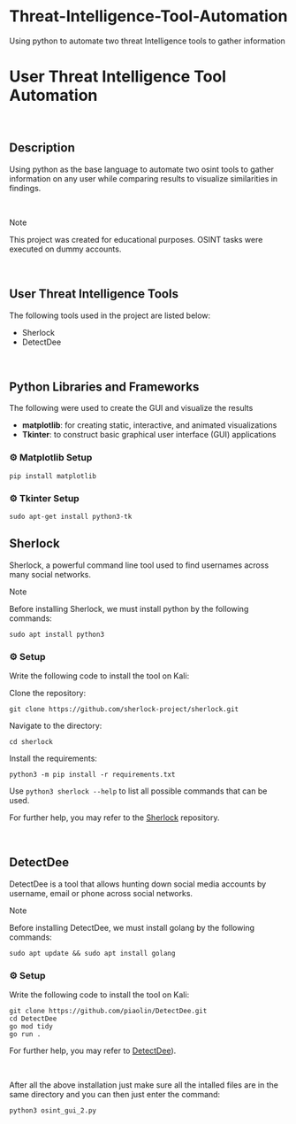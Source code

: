 # Threat-Intelligence-Tool-Automation

Using python to automate two threat Intelligence tools to gather information

# User Threat Intelligence Tool Automation

<br>

## Description

Using python as the base language to automate two osint tools to gather information on any user while comparing results to visualize similarities in findings.

<br>

> [!NOTE]
> This project was created for educational purposes. OSINT tasks were executed on dummy accounts.

<br>

## User Threat Intelligence Tools

The following tools used in the project are listed below:

- Sherlock
- DetectDee

<br>

## Python Libraries and Frameworks

The following were used to create the GUI and visualize the results

- **matplotlib**: for creating static, interactive, and animated visualizations
- **Tkinter**: to construct basic graphical user interface (GUI) applications

### ⚙️ Matplotlib Setup

```
pip install matplotlib
```

### ⚙️ Tkinter Setup

```
sudo apt-get install python3-tk
```

## Sherlock

Sherlock, a powerful command line tool used to find usernames across many social networks.

> [!NOTE]
> Before installing Sherlock, we must install python by the following commands:
>
> ```
> sudo apt install python3
> ```

### ⚙️ Setup

Write the following code to install the tool on Kali:

Clone the repository:

```
git clone https://github.com/sherlock-project/sherlock.git
```

Navigate to the directory:

```
cd sherlock
```

Install the requirements:

```
python3 -m pip install -r requirements.txt
```

Use `python3 sherlock --help` to list all possible commands that can be used.

For further help, you may refer to the [Sherlock](https://github.com/sherlock-project/sherlock) repository.

<br>

## DetectDee

DetectDee is a tool that allows hunting down social media accounts by username, email or phone across social networks.

> [!NOTE]
> Before installing DetectDee, we must install golang by the following commands:
>
> ```
> sudo apt update && sudo apt install golang
> ```

### ⚙️ Setup

Write the following code to install the tool on Kali:

```
git clone https://github.com/piaolin/DetectDee.git
cd DetectDee
go mod tidy
go run .
```

For further help, you may refer to [DetectDee](https://github.com/piaolin/DetectDee)).

<br>

After all the above installation just make sure all the intalled files are in the same directory and you can then just enter the command:

```
python3 osint_gui_2.py
```

